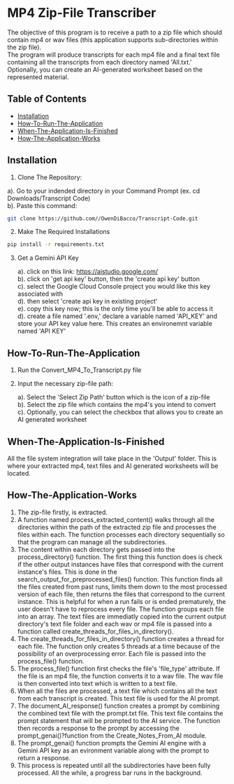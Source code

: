 # MP4 Zip-File Transcriber

The objective of this program is to receive a path to a zip file which should contain mp4 or wav files (this application supports sub-directories within the zip file).<br>
The program will produce transcripts for each mp4 file and a final text file containing all the transcripts from each directory named 'All.txt.'<br>
Optionally, you can create an AI-generated worksheet based on the represented material. <br>

## Table of Contents

- [Installation](#installation)
- [How-To-Run-The-Application](#How-To-Run-The-Application)
- [When-The-Application-Is-Finished](#When-The-Application-Is-Finished)
- [How-The-Application-Works](#How-The-Application-Works)

## Installation

1. Clone The Repository:
   
  a). Go to your indended directory in your Command Prompt (ex. cd Downloads/Transcript Code)<br>
  b). Paste this command:

```bash
git clone https://github.com//OwenDiBacco/Transcript-Code.git
```

2. Make The Required Installations<br>

```bash
pip install -r requirements.txt
```

3. Get a Gemini API Key

   a). click on this link: https://aistudio.google.com/<br>
   b). click on 'get api key' button, then the 'create api key' button<br>
   c). select the Google Cloud Console project you would like this key associated with<br>
   d). then select 'create api key in existing project'<br>
   e). copy this key now; this is the only time you'll be able to access it<br>
   d). create a file named '.env,' declare a variable named 'API_KEY' and store your API key value here. This creates an environemnt variable named 'API KEY'<br>

## How-To-Run-The-Application

1. Run the Convert_MP4_To_Transcript.py file<br>
2. Input the necessary zip-file path:<br>

   a). Select the 'Select Zip Path' button which is the icon of a zip-file<br>
   b). Select the zip file which contains the mp4's you intend to convert<br>
   c). Optionally, you can select the checkbox that allows you to create an AI generated worksheet<br>
   

## When-The-Application-Is-Finished

All the file system integration will take place in the 'Output' folder. This is where your extracted mp4, text files and AI generated worksheets will be located.<br>

## How-The-Application-Works

1. The zip-file firstly, is extracted.<br>
2. A function named process_extracted_content() walks through all the directories within the path of the extracted zip file and processes the files within each. The function processes each directory sequentially so that the program can manage all the subdirectories.<br>
3. The content within each directory gets passed into the process_directory() function. The first thing this function does is check if the other output instances have files that correspond with the current instance's files. This is done in the search_output_for_preprocessed_files() function. This function finds all the files created from past runs, limits them down to the most processed version of each file, then returns the files that correspond to the current instance. This is helpful for when a run fails or is ended prematurely, the user doesn't have to reprocess every file. The function groups each file into an array. The text files are immediatly copied into the current output directory's text file folder and each wav or mp4 file is passed into a function called create_threads_for_files_in_directory().<br>
4. The create_threads_for_files_in_directory() function creates a thread for each file. The function only creates 5 threads at a time because of the possibility of an overprocessing error. Each file is passed into the process_file() function.<br>
5. The process_file() function first checks the file's 'file_type' attribute. If the file is an mp4 file, the function converts it to a wav file. The wav file is then converted into text which is written to a text file.<br>
6. When all the files are processed, a text file which contains all the text from each transcript is created. This text file is used for the AI prompt.<br>
7. The document_AI_response() function creates a prompt by combining the combined text file with the prompt.txt file. This text file contains the prompt statement that will be prompted to the AI service. The function then records a response to the prompt by accessing the prompt_genai()?function from the Create_Notes_From_AI module.<br>
8. The prompt_genai() function prompts the Gemini AI engine with a Gemini API key as an evironment variable along with the prompt to return a response.<br>
9. This process is repeated until all the subdirectories have been fully processed. All the while, a progress bar runs in the background.<br>

